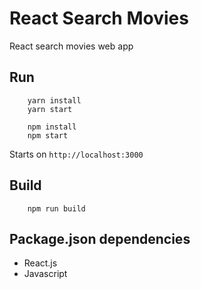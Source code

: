 # React Search Movies

React search movies web app


## Run
```
    yarn install
    yarn start
```

```
    npm install
    npm start
```
Starts on `http://localhost:3000`

## Build
```
    npm run build
```

## Package.json dependencies
* React.js
* Javascript

